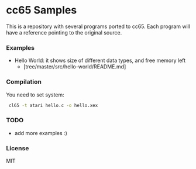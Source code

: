 #  cc65 Samples

This is a repository with several programs ported to cc65. 
Each program will have a reference pointing to the original source.

### Examples

 * Hello World: it shows size of different data types, and free memory left 
   * [tree/master/src/hello-world/README.md]


### Compilation
You need to set system:

```sh
 cl65 -t atari hello.c -o hello.xex
```


### TODO

 - add more examples :)



### License

MIT

